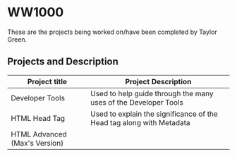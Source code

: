 # WW1000

These are the projects being worked on/have been completed by Taylor Green.


## Projects and Description

| Project title | Project Description |
| ----------- | ------------------------------ |
| Developer Tools | Used to help guide through the many uses of the Developer Tools|
| HTML Head Tag | Used to explain the significance of the Head tag along with Metadata|
|HTML Advanced (Max's Version) | 
 
